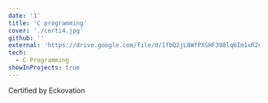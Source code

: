 ```yaml
---
date: '1'
title: 'C programming'
cover: './certi4.jpg'
github: ''
external: 'https://drive.google.com/file/d/1fbQ2jL8WfPXSHF398lq6Im1xR2oSSTgX/view?usp=sharing'
tech:
  - C Programming
showInProjects: true
---
```


Certified by Eckovation
